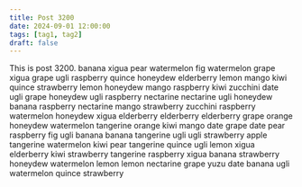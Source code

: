```yaml
---
title: Post 3200
date: 2024-09-01 12:00:00
tags: [tag1, tag2]
draft: false
---
```

This is post 3200.
banana
xigua
pear
watermelon
fig
watermelon
grape
xigua
grape
ugli
raspberry
quince
honeydew
elderberry
lemon
mango
kiwi
quince
strawberry
lemon
honeydew
mango
raspberry
kiwi
zucchini
date
ugli
grape
honeydew
ugli
raspberry
nectarine
nectarine
ugli
honeydew
banana
raspberry
nectarine
mango
strawberry
zucchini
raspberry
watermelon
honeydew
xigua
elderberry
elderberry
elderberry
grape
orange
honeydew
watermelon
tangerine
orange
kiwi
mango
date
grape
date
pear
raspberry
fig
ugli
banana
banana
tangerine
ugli
ugli
strawberry
apple
tangerine
watermelon
kiwi
pear
tangerine
quince
ugli
lemon
xigua
elderberry
kiwi
strawberry
tangerine
raspberry
xigua
banana
strawberry
honeydew
watermelon
lemon
lemon
nectarine
grape
yuzu
date
banana
ugli
watermelon
quince
strawberry
